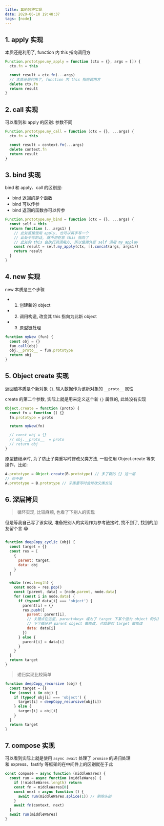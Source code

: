 ```yaml
---
title: 其他各种实现
date: 2020-06-10 19:48:37
tags: [node]
---
```


## 1. apply 实现

本质还是利用了, function 内 this 指向调用方

``` js
Function.prototype.my_apply = function (ctx = {}, args = []) {
  ctx.fn = this

  const result = ctx.fn(...args)
  // 本质还是利用了, function 内 this 指向调用方
  delete ctx.fn
  return result
}
```

## 2. call 实现

可以看到和 apply 的区别: 参数不同

``` js
Function.prototype.my_call = function (ctx = {}, ...args) {
  ctx.fn = this

  const result = context.fn(...args)
  delete context.fn
  return result
}
```

## 3. bind 实现

bind 和 apply、call 的区别是:
- bind 返回的是个函数
- bind 可以传参
- bind 返回的函数亦可以传参

``` js
Function.prototype.my_bind = function (ctx = {}, ...args) {
  const self = this
  return function (...args1) {
    // 此处直接使用 apply, 也可以再手写一个
    // 此处手写的话, 就不用在意 this 指向了
    // 此处的 this 会执行其调用方, 所以使用外部 self 调用 my_applay
    const result = self.my_apply(ctx, [].concat(args, args1))
    return result
  }
}
```
## 4. new 实现

new 本质是三个步骤
- 1. 创建新的 object
- 2. 调用构造, 改变其 this 指向为此新 object
- 3. 原型链处理

``` js
function myNew (fun) {
  const obj = {}
  fun.call(obj)
  obj.__proto__ = fun.prototype
  return obj
}
```

## 5. Object create 实现

返回值本质是个新对象 `{}`, 输入数据作为该新对象的 `__proto__` 属性 <br>

create 的第二个参数, 实际上就是用来定义这个新 `{}` 属性的, 此处没有实现

``` js
Object.create = function (proto) {
  const fn = function () {}
  fn.prototype = proto

  return myNew(fn)

  // const obj = {}
  // obj.__proto__  = proto
  // return obj
}
```

原型链继承时, 为了防止子类重写时修改父类方法, 一般使用 Object.create 等来操作，比如:
``` js
A.prototype = Object.create(B.prototype) // 多了新的 {} 这一层
// 而不是
A.prototype = B.prototype // 子类重写时会修改父类方法
```

## 6. 深层拷贝

> 循环实现, 比较麻烦, 也看了下别人的实现

但是等我自己写了该实现, 准备把别人的实现作为参考链接时, 找不到了, 找到的朋友留个言 😂

``` js

function deepCopy_cyclic (obj) {
  const target = {}
  const res = [
    {
      parent: target,
      data: obj
    }
  ]

  while (res.length) {
    const node = res.pop()
    const [parent, data] = [node.parent, node.data]
    for (const i in node.data) {
      if (typeof data[i] === 'object') {
        parent[i] = {}
        res.push({
          parent: parent[i],
          // 关键点在这里, parent<key> 成为了 target 下某个值为 object 的引用
          // 下个循环对 parent object 做修改, 也就是对 target 做修改
          data: data[i]
        })
      } else {
        parent[i] = data[i]
      }
    }
  }
  return target
}

```

> 递归实现比较简单

``` js
function deepCopy_recursive (obj) {
  const target = {}
  for (const i in obj) {
    if (typeof obj[i] === 'object') {
      target[i] = deepCopy_recursive(obj[i])
    } else {
      target[i] = obj[i]
    }
  }
  return target
}
```

## 7. compose 实现

可以看到实际上就是使用 `async await` 处理了 `promise` 的递归处理 <br>
和 express、fastify 等框架的在中间件上的区别就在于此 <br>

``` js
const compose = async function (middleWares) {
  const run = async function (middleWares) {
    if (!middleWares.length) return
    const fn = middleWares[0]
    const next = async function () {
      await run(middleWares.splice(1)) // 剔除头部
    }
    await fn(context, next)
  }
  await run(middleWares)
}
```
